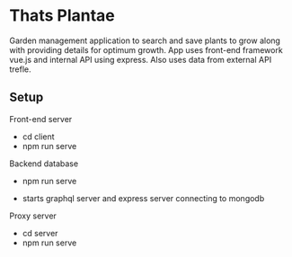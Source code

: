 # Thats Plantae
Garden management application to search and save plants to grow along with providing details for optimum growth. 
App uses front-end framework vue.js  and internal API using express. Also uses data from external API trefle. 
## Setup
Front-end server
* cd client 
* npm run serve </br>

Backend database
* npm run serve 
- starts graphql server and express server connecting to mongodb

Proxy server
* cd server
* npm run serve
